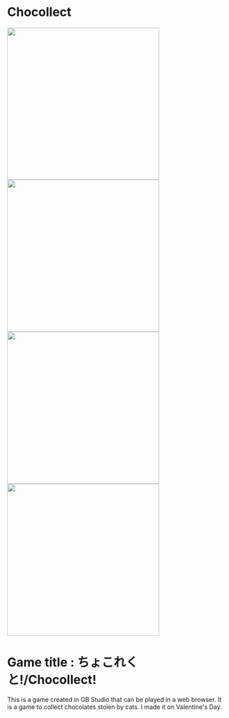# Chocollect

<img src="https://user-images.githubusercontent.com/42378981/97100369-fc335600-16d5-11eb-8663-d52011c9193f.png" width = "350px"> <img src="https://user-images.githubusercontent.com/42378981/97100474-3b15db80-16d7-11eb-9176-ae5dbc2e8252.png" width = "350px">
<img src="https://user-images.githubusercontent.com/42378981/97100506-71ebf180-16d7-11eb-85a2-77950ea9055c.png" width = "350px">
<img src="https://user-images.githubusercontent.com/42378981/97100507-74e6e200-16d7-11eb-8f12-2ef4f5357382.png" width = "350px">

# Game title : ちょこれくと!/Chocollect!

This is a game created in GB Studio that can be played in a web browser.
It is a game to collect chocolates stolen by cats. I made it on Valentine's Day.
